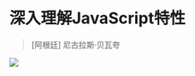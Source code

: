 # 深入理解JavaScript特性
> [阿根廷] 尼古拉斯·贝瓦夸

![](https://tse3-mm.cn.bing.net/th/id/OIP.hpFDvUqRxd28A4e3VPLQ-wAAAA?w=115&h=180&c=7&o=5&dpr=2&pid=1.7)

